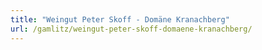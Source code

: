 ```yaml
---
title: "Weingut Peter Skoff - Domäne Kranachberg"
url: /gamlitz/weingut-peter-skoff-domaene-kranachberg/
---
```

